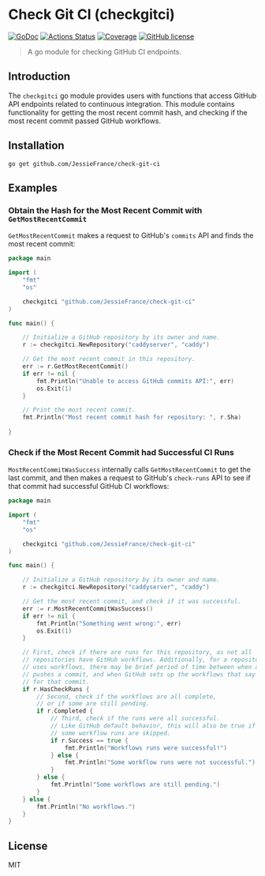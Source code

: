 # Check Git CI (checkgitci)

[![GoDoc](https://godoc.org/github.com/golang/gddo?status.svg)](https://godoc.org/github.com/JessieFrance/check-git-ci)
[![Actions Status](https://github.com/JessieFrance/check-git-ci/workflows/Build%20and%20Test/badge.svg)](https://github.com/JessieFrance/check-git-ci/actions)
[![Coverage](https://gocover.io/_badge/github.com/JessieFrance/check-git-ci)](https://gocover.io/github.com/JessieFrance/check-git-ci)
[![GitHub license](https://img.shields.io/github/license/JessieFrance/check-git-ci?style=flat-square)](https://github.com/JessieFrance/check-git-ci/blob/main/LICENSE)

> A go module for checking GitHub CI endpoints.

## Introduction

The `checkgitci` go module provides users with functions that access GitHub API endpoints related to continuous integration. This module contains functionality for getting the most recent commit hash, and checking if the most recent commit passed GitHub workflows.

## Installation

	go get github.com/JessieFrance/check-git-ci

## Examples

### Obtain the Hash for the Most Recent Commit with `GetMostRecentCommit`

`GetMostRecentCommit` makes a request to GitHub's `commits` API and finds the most recent commit:

```go
package main

import (
	"fmt"
	"os"

	checkgitci "github.com/JessieFrance/check-git-ci"
)

func main() {

	// Initialize a GitHub repository by its owner and name.
	r := checkgitci.NewRepository("caddyserver", "caddy")

	// Get the most recent commit in this repository.
	err := r.GetMostRecentCommit()
	if err != nil {
		fmt.Println("Unable to access GitHub commits API:", err)
		os.Exit(1)
	}

	// Print the most recent commit.
	fmt.Println("Most recent commit hash for repository: ", r.Sha)
	
}
```

### Check if the Most Recent Commit had Successful CI Runs

`MostRecentCommitWasSuccess` internally calls `GetMostRecentCommit` to get the last commit, and then makes a request to GitHub's `check-runs` API to see if that commit had successful GitHub CI workflows:

```go
package main

import (
	"fmt"
	"os"

	checkgitci "github.com/JessieFrance/check-git-ci"
)

func main() {

	// Initialize a GitHub repository by its owner and name.
	r := checkgitci.NewRepository("caddyserver", "caddy")

	// Get the most recent commit, and check if it was successful.
	err := r.MostRecentCommitWasSuccess()
	if err != nil {
		fmt.Println("Something went wrong:", err)
		os.Exit(1)
	}

	// First, check if there are runs for this repository, as not all
	// repositories have GitHub workflows. Additionally, for a repository that
	// uses workflows, there may be brief period of time between when a user 
	// pushes a commit, and when GitHub sets up the workflows that say "pending"
	// for that commit.
	if r.HasCheckRuns {
		// Second, check if the workflows are all complete,
		// or if some are still pending.
		if r.Completed {
			// Third, check if the runs were all successful.
			// Like GitHub default behavior, this will also be true if
			// some workflow runs are skipped.
			if r.Success == true {
				fmt.Println("Workflows runs were successful!")
			} else {
				fmt.Println("Some workflow runs were not successful.")
			}
		} else {
			fmt.Println("Some workflows are still pending.")
		}
	} else {
		fmt.Println("No workflows.")
	}
}
```


## License

MIT
